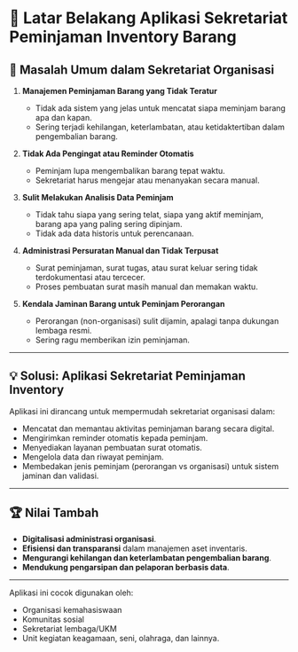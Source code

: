 # 🏢 Latar Belakang Aplikasi Sekretariat Peminjaman Inventory Barang

## 🎯 Masalah Umum dalam Sekretariat Organisasi

1. **Manajemen Peminjaman Barang yang Tidak Teratur**

   * Tidak ada sistem yang jelas untuk mencatat siapa meminjam barang apa dan kapan.
   * Sering terjadi kehilangan, keterlambatan, atau ketidaktertiban dalam pengembalian barang.

2. **Tidak Ada Pengingat atau Reminder Otomatis**

   * Peminjam lupa mengembalikan barang tepat waktu.
   * Sekretariat harus mengejar atau menanyakan secara manual.

3. **Sulit Melakukan Analisis Data Peminjam**

   * Tidak tahu siapa yang sering telat, siapa yang aktif meminjam, barang apa yang paling sering dipinjam.
   * Tidak ada data historis untuk perencanaan.

4. **Administrasi Persuratan Manual dan Tidak Terpusat**

   * Surat peminjaman, surat tugas, atau surat keluar sering tidak terdokumentasi atau tercecer.
   * Proses pembuatan surat masih manual dan memakan waktu.

5. **Kendala Jaminan Barang untuk Peminjam Perorangan**

   * Perorangan (non-organisasi) sulit dijamin, apalagi tanpa dukungan lembaga resmi.
   * Sering ragu memberikan izin peminjaman.

---

## 💡 Solusi: Aplikasi Sekretariat Peminjaman Inventory

Aplikasi ini dirancang untuk mempermudah sekretariat organisasi dalam:

* Mencatat dan memantau aktivitas peminjaman barang secara digital.
* Mengirimkan reminder otomatis kepada peminjam.
* Menyediakan layanan pembuatan surat otomatis.
* Mengelola data dan riwayat peminjam.
* Membedakan jenis peminjam (perorangan vs organisasi) untuk sistem jaminan dan validasi.

---

## 🏆 Nilai Tambah

* **Digitalisasi administrasi organisasi**.
* **Efisiensi dan transparansi** dalam manajemen aset inventaris.
* **Mengurangi kehilangan dan keterlambatan pengembalian barang**.
* **Mendukung pengarsipan dan pelaporan berbasis data**.

---

Aplikasi ini cocok digunakan oleh:

* Organisasi kemahasiswaan
* Komunitas sosial
* Sekretariat lembaga/UKM
* Unit kegiatan keagamaan, seni, olahraga, dan lainnya.
